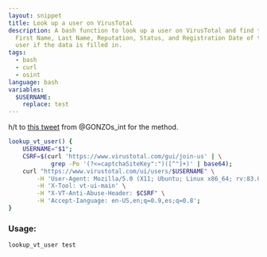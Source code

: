 ```yaml
---
layout: snippet
title: Look up a user on VirusTotal
description: A bash function to look up a user on VirusTotal and find the
  First Name, Last Name, Reputation, Status, and Registration Date of the
  user if the data is filled in.
tags:
  - bash
  - curl
  - osint
language: bash
variables:
  $USERNAME:
    replace: test
---
```


h/t to [this tweet](https://twitter.com/GONZOs_int/status/1334811159724253184)
from @GONZOs_int for the method.

```bash
lookup_vt_user() {
    USERNAME="$1";
    CSRF=$(curl 'https://www.virustotal.com/gui/join-us' | \
            grep -Po '(?<=captchaSiteKey":")([^"]+)' | base64);
    curl "https://www.virustotal.com/ui/users/$USERNAME" \
        -H 'User-Agent: Mozilla/5.0 (X11; Ubuntu; Linux x86_64; rv:83.0) Firefox' \
        -H 'X-Tool: vt-ui-main' \
        -H "X-VT-Anti-Abuse-Header: $CSRF" \
        -H 'Accept-Ianguage: en-US,en;q=0.9,es;q=0.8';
}
```

### Usage:

```bash
lookup_vt_user test
```
